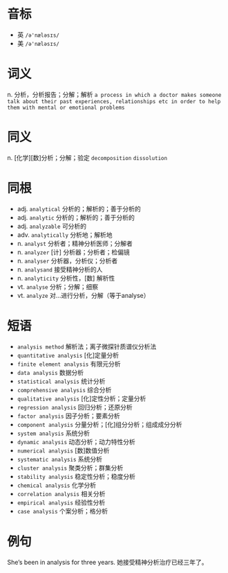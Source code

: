 # 音标

- 英 `/ə'næləsɪs/`
- 美 `/ə'næləsɪs/`

# 词义

n. 分析，分析报告；分解；解析
`a process in which a doctor makes someone talk about their past experiences, relationships etc in order to help them with mental or emotional problems`

# 同义

n. [化学][数]分析；分解；验定
`decomposition` `dissolution`

# 同根

- adj. `analytical` 分析的；解析的；善于分析的
- adj. `analytic` 分析的；解析的；善于分析的
- adj. `analyzable` 可分析的
- adv. `analytically` 分析地；解析地
- n. `analyst` 分析者；精神分析医师；分解者
- n. `analyzer` [计] 分析器；分析者；检偏镜
- n. `analyser` 分析器，分析仪；分析者
- n. `analysand` 接受精神分析的人
- n. `analyticity` 分析性，[数] 解析性
- vt. `analyse` 分析；分解；细察
- vt. `analyze` 对…进行分析，分解（等于analyse）

# 短语

- `analysis method` 解析法；离子微探针质谱仪分析法
- `quantitative analysis` [化]定量分析
- `finite element analysis` 有限元分析
- `data analysis` 数据分析
- `statistical analysis` 统计分析
- `comprehensive analysis` 综合分析
- `qualitative analysis` [化]定性分析；定量分析
- `regression analysis` 回归分析；还原分析
- `factor analysis` 因子分析；要素分析
- `component analysis` 分量分析；[化]组分分析；组成成分分析
- `system analysis` 系统分析
- `dynamic analysis` 动态分析；动力特性分析
- `numerical analysis` [数]数值分析
- `systematic analysis` 系统分析
- `cluster analysis` 聚类分析；群集分析
- `stability analysis` 稳定性分析；稳度分析
- `chemical analysis` 化学分析
- `correlation analysis` 相关分析
- `empirical analysis` 经验性分析
- `case analysis` 个案分析；格分析

# 例句

She’s been in analysis for three years.
她接受精神分析治疗已经三年了。


